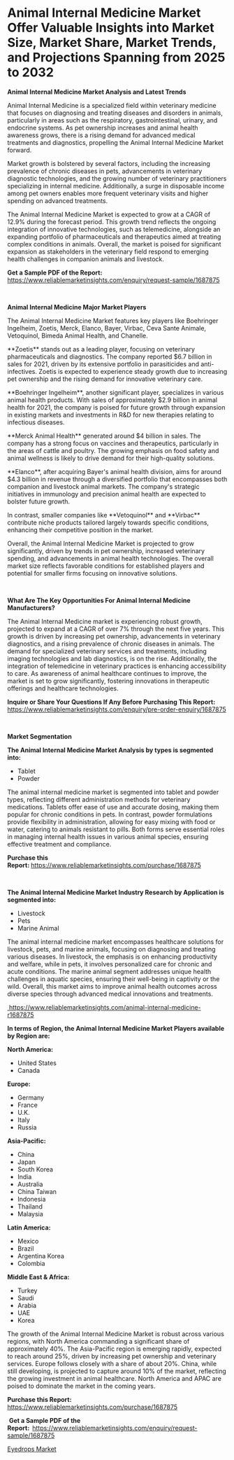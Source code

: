 <p><h1>Animal Internal Medicine Market Offer Valuable Insights into Market Size, Market Share, Market Trends, and Projections Spanning from 2025 to 2032</h1></p><p><strong>Animal Internal Medicine Market Analysis and Latest Trends</strong></p>
<p><p>Animal Internal Medicine is a specialized field within veterinary medicine that focuses on diagnosing and treating diseases and disorders in animals, particularly in areas such as the respiratory, gastrointestinal, urinary, and endocrine systems. As pet ownership increases and animal health awareness grows, there is a rising demand for advanced medical treatments and diagnostics, propelling the Animal Internal Medicine Market forward.</p><p>Market growth is bolstered by several factors, including the increasing prevalence of chronic diseases in pets, advancements in veterinary diagnostic technologies, and the growing number of veterinary practitioners specializing in internal medicine. Additionally, a surge in disposable income among pet owners enables more frequent veterinary visits and higher spending on advanced treatments.</p><p>The Animal Internal Medicine Market is expected to grow at a CAGR of 12.9% during the forecast period. This growth trend reflects the ongoing integration of innovative technologies, such as telemedicine, alongside an expanding portfolio of pharmaceuticals and therapeutics aimed at treating complex conditions in animals. Overall, the market is poised for significant expansion as stakeholders in the veterinary field respond to emerging health challenges in companion animals and livestock.</p></p>
<p><strong>Get a Sample PDF of the Report:&nbsp;</strong> <a href="https://www.reliablemarketinsights.com/enquiry/request-sample/1687875?utm_campaign=2566&utm_medium=2&utm_source=Github&utm_content=ia&utm_term=08032025&utm_id=animal-internal-medicine">https://www.reliablemarketinsights.com/enquiry/request-sample/1687875</a></p>
<p>&nbsp;</p>
<p><strong>Animal Internal Medicine Major Market Players</strong></p>
<p><p>The Animal Internal Medicine Market features key players like Boehringer Ingelheim, Zoetis, Merck, Elanco, Bayer, Virbac, Ceva Sante Animale, Vetoquinol, Bimeda Animal Health, and Chanelle. </p><p>**Zoetis** stands out as a leading player, focusing on veterinary pharmaceuticals and diagnostics. The company reported $6.7 billion in sales for 2021, driven by its extensive portfolio in parasiticides and anti-infectives. Zoetis is expected to experience steady growth due to increasing pet ownership and the rising demand for innovative veterinary care.</p><p>**Boehringer Ingelheim**, another significant player, specializes in various animal health products. With sales of approximately $2.9 billion in animal health for 2021, the company is poised for future growth through expansion in existing markets and investments in R&D for new therapies relating to infectious diseases.</p><p>**Merck Animal Health** generated around $4 billion in sales. The company has a strong focus on vaccines and therapeutics, particularly in the areas of cattle and poultry. The growing emphasis on food safety and animal wellness is likely to drive demand for their high-quality solutions.</p><p>**Elanco**, after acquiring Bayer's animal health division, aims for around $4.3 billion in revenue through a diversified portfolio that encompasses both companion and livestock animal markets. The company's strategic initiatives in immunology and precision animal health are expected to bolster future growth.</p><p>In contrast, smaller companies like **Vetoquinol** and **Virbac** contribute niche products tailored largely towards specific conditions, enhancing their competitive position in the market.</p><p>Overall, the Animal Internal Medicine Market is projected to grow significantly, driven by trends in pet ownership, increased veterinary spending, and advancements in animal health technologies. The overall market size reflects favorable conditions for established players and potential for smaller firms focusing on innovative solutions.</p></p>
<p>&nbsp;</p>
<p><strong>What Are The Key Opportunities For Animal Internal Medicine Manufacturers?</strong></p>
<p><p>The Animal Internal Medicine market is experiencing robust growth, projected to expand at a CAGR of over 7% through the next five years. This growth is driven by increasing pet ownership, advancements in veterinary diagnostics, and a rising prevalence of chronic diseases in animals. The demand for specialized veterinary services and treatments, including imaging technologies and lab diagnostics, is on the rise. Additionally, the integration of telemedicine in veterinary practices is enhancing accessibility to care. As awareness of animal healthcare continues to improve, the market is set to grow significantly, fostering innovations in therapeutic offerings and healthcare technologies.</p></p>
<p><strong>Inquire or Share Your Questions If Any Before Purchasing This Report:</strong> <a href="https://www.reliablemarketinsights.com/enquiry/pre-order-enquiry/1687875?utm_campaign=2566&utm_medium=2&utm_source=Github&utm_content=ia&utm_term=08032025&utm_id=animal-internal-medicine">https://www.reliablemarketinsights.com/enquiry/pre-order-enquiry/1687875</a></p>
<p>&nbsp;</p>
<p><strong>Market Segmentation</strong></p>
<p><strong>The Animal Internal Medicine Market Analysis by types is segmented into:</strong></p>
<p><ul><li>Tablet</li><li>Powder</li></ul></p>
<p><p>The animal internal medicine market is segmented into tablet and powder types, reflecting different administration methods for veterinary medications. Tablets offer ease of use and accurate dosing, making them popular for chronic conditions in pets. In contrast, powder formulations provide flexibility in administration, allowing for easy mixing with food or water, catering to animals resistant to pills. Both forms serve essential roles in managing internal health issues in various animal species, ensuring effective treatment and compliance.</p></p>
<p><strong>Purchase this Report:&nbsp;</strong><a href="https://www.reliablemarketinsights.com/purchase/1687875?utm_campaign=2566&utm_medium=2&utm_source=Github&utm_content=ia&utm_term=08032025&utm_id=animal-internal-medicine">https://www.reliablemarketinsights.com/purchase/1687875</a></p>
<p>&nbsp;</p>
<p><strong>The Animal Internal Medicine Market Industry Research by Application is segmented into:</strong></p>
<p><ul><li>Livestock</li><li>Pets</li><li>Marine Animal</li></ul></p>
<p><p>The animal internal medicine market encompasses healthcare solutions for livestock, pets, and marine animals, focusing on diagnosing and treating various diseases. In livestock, the emphasis is on enhancing productivity and welfare, while in pets, it involves personalized care for chronic and acute conditions. The marine animal segment addresses unique health challenges in aquatic species, ensuring their well-being in captivity or the wild. Overall, this market aims to improve animal health outcomes across diverse species through advanced medical innovations and treatments.</p></p>
<p><a href="https://www.reliablemarketinsights.com/animal-internal-medicine-r1687875?utm_campaign=2566&utm_medium=2&utm_source=Github&utm_content=ia&utm_term=08032025&utm_id=animal-internal-medicine">&nbsp;https://www.reliablemarketinsights.com/animal-internal-medicine-r1687875</a></p>
<p><strong>In terms of Region, the Animal Internal Medicine Market Players available by Region are:</strong></p>
<p>
    <p> <strong> North America: </strong>
        <ul>
            <li>United States</li>
            <li>Canada</li>
        </ul>
        </p> 
    <p> <strong> Europe: </strong>
        <ul>
            <li>Germany</li>
            <li>France</li>
            <li>U.K.</li>
            <li>Italy</li>
            <li>Russia</li>
        </ul>
        </p> 
    <p> <strong> Asia-Pacific: </strong>
        <ul>
            <li>China</li>
            <li>Japan</li>
            <li>South Korea</li>
            <li>India</li>
            <li>Australia</li>
            <li>China Taiwan</li>
            <li>Indonesia</li>
            <li>Thailand</li>
            <li>Malaysia</li>
        </ul>
        </p> 
    <p> <strong> Latin America: </strong>
        <ul>
            <li>Mexico</li>
            <li>Brazil</li>
            <li>Argentina Korea</li>
            <li>Colombia</li>
        </ul>
        </p> 
    <p> <strong> Middle East & Africa: </strong>
        <ul>
            <li>Turkey</li>
            <li>Saudi</li>
            <li>Arabia</li>
            <li>UAE</li>
            <li>Korea</li>
        </ul>
    </p>
    </p>
<p><p>The growth of the Animal Internal Medicine Market is robust across various regions, with North America commanding a significant share of approximately 40%. The Asia-Pacific region is emerging rapidly, expected to reach around 25%, driven by increasing pet ownership and veterinary services. Europe follows closely with a share of about 20%. China, while still developing, is projected to capture around 10% of the market, reflecting the growing investment in animal healthcare. North America and APAC are poised to dominate the market in the coming years.</p></p>
<p><strong>Purchase this Report: </strong><a href="https://www.reliablemarketinsights.com/purchase/1687875?utm_campaign=2566&utm_medium=2&utm_source=Github&utm_content=ia&utm_term=08032025&utm_id=animal-internal-medicine">https://www.reliablemarketinsights.com/purchase/1687875</a></p>
<p>&nbsp;<strong>Get a Sample PDF of the Report:&nbsp;&nbsp;</strong><a href="https://www.reliablemarketinsights.com/enquiry/request-sample/1687875?utm_campaign=2566&utm_medium=2&utm_source=Github&utm_content=ia&utm_term=08032025&utm_id=animal-internal-medicine">https://www.reliablemarketinsights.com/enquiry/request-sample/1687875</a></p>
<p><strong></strong></p>
<p><p><a href="https://github.com/boitafbg/Market-Research-Report-List-1/blob/main/eyedrops-market.md?utm_campaign=2566&utm_medium=2&utm_source=Github&utm_content=ia&utm_term=08032025&utm_id=animal-internal-medicine">Eyedrops Market</a></p></p>